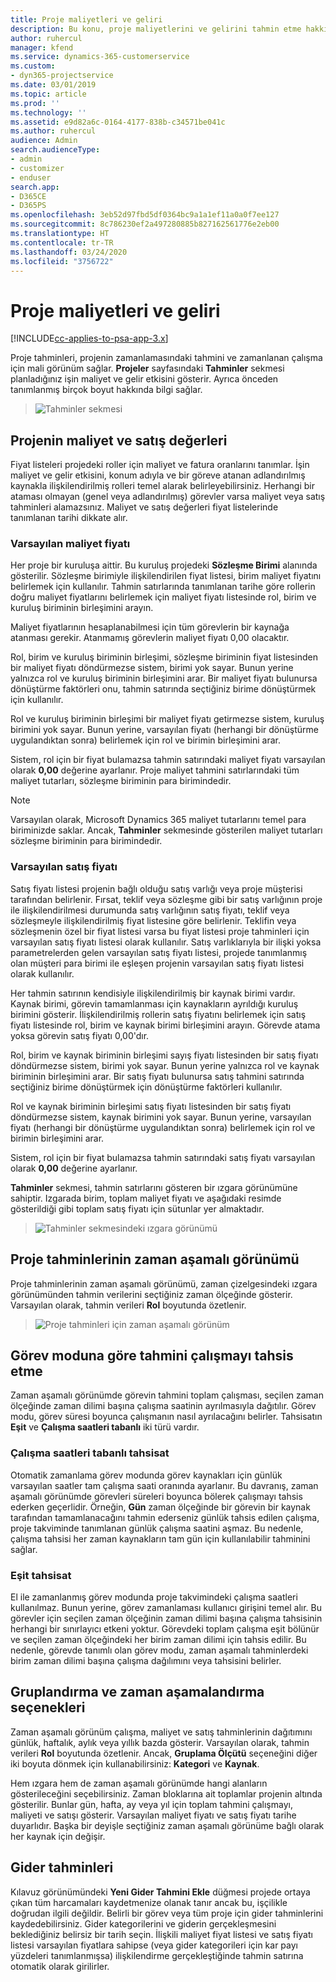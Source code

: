 ```yaml
---
title: Proje maliyetleri ve geliri
description: Bu konu, proje maliyetlerini ve gelirini tahmin etme hakkında bilgi sağlar.
author: ruhercul
manager: kfend
ms.service: dynamics-365-customerservice
ms.custom:
- dyn365-projectservice
ms.date: 03/01/2019
ms.topic: article
ms.prod: ''
ms.technology: ''
ms.assetid: e9d82a6c-0164-4177-838b-c34571be041c
ms.author: ruhercul
audience: Admin
search.audienceType:
- admin
- customizer
- enduser
search.app:
- D365CE
- D365PS
ms.openlocfilehash: 3eb52d97fbd5df0364bc9a1a1ef11a0a0f7ee127
ms.sourcegitcommit: 8c786230ef2a497280885b827162561776e2eb00
ms.translationtype: HT
ms.contentlocale: tr-TR
ms.lasthandoff: 03/24/2020
ms.locfileid: "3756722"
---
```

# <a name="project-costs-and-revenue"></a>Proje maliyetleri ve geliri

[!INCLUDE[cc-applies-to-psa-app-3.x](../includes/cc-applies-to-psa-app-3x.md)]

Proje tahminleri, projenin zamanlamasındaki tahmini ve zamanlanan çalışma için mali görünüm sağlar. **Projeler** sayfasındaki **Tahminler** sekmesi planladığınız işin maliyet ve gelir etkisini gösterir. Ayrıca önceden tanımlanmış birçok boyut hakkında bilgi sağlar. 

> ![Tahminler sekmesi](media/project-5.png)

## <a name="cost-and-sales-values-of-the-project"></a>Projenin maliyet ve satış değerleri

Fiyat listeleri projedeki roller için maliyet ve fatura oranlarını tanımlar. İşin maliyet ve gelir etkisini, konum adıyla ve bir göreve atanan adlandırılmış kaynakla ilişkilendirilmiş rolleri temel alarak belirleyebilirsiniz. Herhangi bir ataması olmayan (genel veya adlandırılmış) görevler varsa maliyet veya satış tahminleri alamazsınız. Maliyet ve satış değerleri fiyat listelerinde tanımlanan tarihi dikkate alır.

### <a name="default-cost-price"></a>Varsayılan maliyet fiyatı  

Her proje bir kuruluşa aittir. Bu kuruluş projedeki **Sözleşme Birimi** alanında gösterilir. Sözleşme birimiyle ilişkilendirilen fiyat listesi, birim maliyet fiyatını belirlemek için kullanılır. Tahmin satırlarında tanımlanan tarihe göre rollerin doğru maliyet fiyatlarını belirlemek için maliyet fiyatı listesinde rol, birim ve kuruluş biriminin birleşimini arayın. 

Maliyet fiyatlarının hesaplanabilmesi için tüm görevlerin bir kaynağa atanması gerekir. Atanmamış görevlerin maliyet fiyatı 0,00 olacaktır.

Rol, birim ve kuruluş biriminin birleşimi, sözleşme biriminin fiyat listesinden bir maliyet fiyatı döndürmezse sistem, birimi yok sayar. Bunun yerine yalnızca rol ve kuruluş biriminin birleşimini arar. Bir maliyet fiyatı bulunursa dönüştürme faktörleri onu, tahmin satırında seçtiğiniz birime dönüştürmek için kullanılır.

Rol ve kuruluş biriminin birleşimi bir maliyet fiyatı getirmezse sistem, kuruluş birimini yok sayar. Bunun yerine, varsayılan fiyatı (herhangi bir dönüştürme uygulandıktan sonra) belirlemek için rol ve birimin birleşimini arar.

Sistem, rol için bir fiyat bulamazsa tahmin satırındaki maliyet fiyatı varsayılan olarak **0,00** değerine ayarlanır. Proje maliyet tahmini satırlarındaki tüm maliyet tutarları, sözleşme biriminin para birimindedir.

> [!NOTE]
> Varsayılan olarak, Microsoft Dynamics 365 maliyet tutarlarını temel para biriminizde saklar. Ancak, **Tahminler** sekmesinde gösterilen maliyet tutarları sözleşme biriminin para birimindedir.  

### <a name="default-sales-price"></a>Varsayılan satış fiyatı 

Satış fiyatı listesi projenin bağlı olduğu satış varlığı veya proje müşterisi tarafından belirlenir. Fırsat, teklif veya sözleşme gibi bir satış varlığının proje ile ilişkilendirilmesi durumunda satış varlığının satış fiyatı, teklif veya sözleşmeyle ilişkilendirilmiş fiyat listesine göre belirlenir. Teklifin veya sözleşmenin özel bir fiyat listesi varsa bu fiyat listesi proje tahminleri için varsayılan satış fiyatı listesi olarak kullanılır. Satış varlıklarıyla bir ilişki yoksa parametrelerden gelen varsayılan satış fiyatı listesi, projede tanımlanmış olan müşteri para birimi ile eşleşen projenin varsayılan satış fiyatı listesi olarak kullanılır.

Her tahmin satırının kendisiyle ilişkilendirilmiş bir kaynak birimi vardır. Kaynak birimi, görevin tamamlanması için kaynakların ayrıldığı kuruluş birimini gösterir. İlişkilendirilmiş rollerin satış fiyatını belirlemek için satış fiyatı listesinde rol, birim ve kaynak birimi birleşimini arayın. Görevde atama yoksa görevin satış fiyatı 0,00'dır.

Rol, birim ve kaynak biriminin birleşimi sayış fiyatı listesinden bir satış fiyatı döndürmezse sistem, birimi yok sayar. Bunun yerine yalnızca rol ve kaynak biriminin birleşimini arar. Bir satış fiyatı bulunursa satış tahmini satırında seçtiğiniz birime dönüştürmek için dönüştürme faktörleri kullanılır. 

Rol ve kaynak biriminin birleşimi satış fiyatı listesinden bir satış fiyatı döndürmezse sistem, kaynak birimini yok sayar. Bunun yerine, varsayılan fiyatı (herhangi bir dönüştürme uygulandıktan sonra) belirlemek için rol ve birimin birleşimini arar.

Sistem, rol için bir fiyat bulamazsa tahmin satırındaki satış fiyatı varsayılan olarak **0,00** değerine ayarlanır.

**Tahminler** sekmesi, tahmin satırlarını gösteren bir ızgara görünümüne sahiptir. Izgarada birim, toplam maliyet fiyatı ve aşağıdaki resimde gösterildiği gibi toplam satış fiyatı için sütunlar yer almaktadır. 

> ![Tahminler sekmesindeki ızgara görünümü](media/project-6.png)

## <a name="time-phased-view-of-project-estimates"></a>Proje tahminlerinin zaman aşamalı görünümü

Proje tahminlerinin zaman aşamalı görünümü, zaman çizelgesindeki ızgara görünümünden tahmin verilerini seçtiğiniz zaman ölçeğinde gösterir. Varsayılan olarak, tahmin verileri **Rol** boyutunda özetlenir.

> ![Proje tahminleri için zaman aşamalı görünüm](media/project-7.png)

## <a name="allocating-estimated-effort-based-on-the-task-mode"></a>Görev moduna göre tahmini çalışmayı tahsis etme

Zaman aşamalı görünümde görevin tahmini toplam çalışması, seçilen zaman ölçeğinde zaman dilimi başına çalışma saatinin ayrılmasıyla dağıtılır. Görev modu, görev süresi boyunca çalışmanın nasıl ayrılacağını belirler. Tahsisatın **Eşit** ve **Çalışma saatleri tabanlı** iki türü vardır.

### <a name="work-hours-based-allocation"></a>Çalışma saatleri tabanlı tahsisat
 
Otomatik zamanlama görev modunda görev kaynakları için günlük varsayılan saatler tam çalışma saati oranında ayarlanır. Bu davranış, zaman aşamalı görünümde görevleri süreleri boyunca bölerek çalışmayı tahsis ederken geçerlidir. Örneğin, **Gün** zaman ölçeğinde bir görevin bir kaynak tarafından tamamlanacağını tahmin ederseniz günlük tahsis edilen çalışma, proje takviminde tanımlanan günlük çalışma saatini aşmaz. Bu nedenle, çalışma tahsisi her zaman kaynakların tam gün için kullanılabilir tahminini sağlar.

### <a name="even-allocation"></a>Eşit tahsisat

El ile zamanlanmış görev modunda proje takvimindeki çalışma saatleri kullanılmaz. Bunun yerine, görev zamanlaması kullanıcı girişini temel alır. Bu görevler için seçilen zaman ölçeğinin zaman dilimi başına çalışma tahsisinin herhangi bir sınırlayıcı etkeni yoktur. Görevdeki toplam çalışma eşit bölünür ve seçilen zaman ölçeğindeki her birim zaman dilimi için tahsis edilir. Bu nedenle, görevde tanımlı olan görev modu, zaman aşamalı tahminlerdeki birim zaman dilimi başına çalışma dağılımını veya tahsisini belirler.

## <a name="grouping-and-time-phasing-options"></a>Gruplandırma ve zaman aşamalandırma seçenekleri

Zaman aşamalı görünüm çalışma, maliyet ve satış tahminlerinin dağıtımını günlük, haftalık, aylık veya yıllık bazda gösterir. Varsayılan olarak, tahmin verileri **Rol** boyutunda özetlenir. Ancak, **Gruplama Ölçütü** seçeneğini diğer iki boyuta dönmek için kullanabilirsiniz: **Kategori** ve **Kaynak**.

Hem ızgara hem de zaman aşamalı görünümde hangi alanların gösterileceğini seçebilirsiniz. Zaman bloklarına ait toplamlar projenin altında gösterilir. Bunlar gün, hafta, ay veya yıl için toplam tahmini çalışmayı, maliyeti ve satışı gösterir. Varsayılan maliyet fiyatı ve satış fiyatı tarihe duyarlıdır. Başka bir deyişle seçtiğiniz zaman aşamalı görünüme bağlı olarak her kaynak için değişir.

## <a name="expense-estimates"></a>Gider tahminleri

Kılavuz görünümündeki **Yeni Gider Tahmini Ekle** düğmesi projede ortaya çıkan tüm harcamaları kaydetmenize olanak tanır ancak bu, işçilikle doğrudan ilgili değildir. Belirli bir görev veya tüm proje için gider tahminlerini kaydedebilirsiniz. Gider kategorilerini ve giderin gerçekleşmesini beklediğiniz belirsiz bir tarih seçin. İlişkili maliyet fiyat listesi ve satış fiyatı listesi varsayılan fiyatlara sahipse (veya gider kategorileri için kar payı yüzdeleri tanımlanmışsa) ilişkilendirme gerçekleştiğinde tahmin satırına otomatik olarak girilirler.
